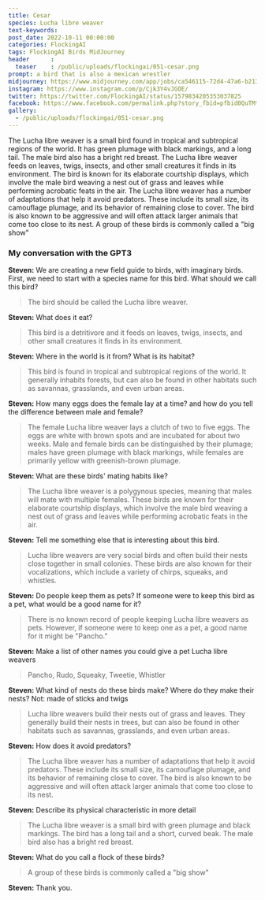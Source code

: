 ```yaml
---
title: Cesar
species: Lucha libre weaver
text-keywords: 
post_date: 2022-10-11 00:00:00
categories: FlockingAI
tags: FlockingAI Birds MidJourney 
header      :
  teaser    : /public/uploads/flockingai/051-cesar.png
prompt: a bird that is also a mexican wrestler
midjourney: https://www.midjourney.com/app/jobs/ca546115-72d4-47a6-b213-18878e491c9c
instagram: https://www.instagram.com/p/Cjk3Y4vJGOE/
twitter: https://twitter.com/FlockingAI/status/1579834205353037825
facebook: https://www.facebook.com/permalink.php?story_fbid=pfbid0QuTMthMBdPegXiMMrQmfaGQkngoHM9YCh1x452YouHVzJjzuHo7NKsAuhuXCWynNl&id=100084908943138
gallery: 
  - /public/uploads/flockingai/051-cesar.png
---
```


The Lucha libre weaver is a small bird found in tropical and subtropical regions of the world. It has green plumage with black markings, and a long tail. The male bird also has a bright red breast. The Lucha libre weaver feeds on leaves, twigs, insects, and other small creatures it finds in its environment. The bird is known for its elaborate courtship displays, which involve the male bird weaving a nest out of grass and leaves while performing acrobatic feats in the air. The Lucha libre weaver has a number of adaptations that help it avoid predators. These include its small size, its camouflage plumage, and its behavior of remaining close to cover. The bird is also known to be aggressive and will often attack larger animals that come too close to its nest. A group of these birds is commonly called a "big show"

### My conversation with the GPT3

**Steven:** We are creating a new field guide to birds, with imaginary birds. First, we need to start with a species name for this bird. What should we call this bird?

> The bird should be called the Lucha libre weaver.

**Steven:** What does it eat?

> This bird is a detritivore and it feeds on leaves, twigs, insects, and other small creatures it finds in its environment.

**Steven:** Where in the world is it from? What is its habitat?

> This bird is found in tropical and subtropical regions of the world. It generally inhabits forests, but can also be found in other habitats such as savannas, grasslands, and even urban areas.

**Steven:** How many eggs does the female lay at a time? and how do you tell the difference between male and female?

> The female Lucha libre weaver lays a clutch of two to five eggs. The eggs are white with brown spots and are incubated for about two weeks. Male and female birds can be distinguished by their plumage; males have green plumage with black markings, while females are primarily yellow with greenish-brown plumage.

**Steven:** What are these birds' mating habits like?

> The Lucha libre weaver is a polygynous species, meaning that males will mate with multiple females. These birds are known for their elaborate courtship displays, which involve the male bird weaving a nest out of grass and leaves while performing acrobatic feats in the air.

**Steven:** Tell me something else that is interesting about this bird.

> Lucha libre weavers are very social birds and often build their nests close together in small colonies. These birds are also known for their vocalizations, which include a variety of chirps, squeaks, and whistles.

**Steven:** Do people keep them as pets? If someone were to keep this bird as a pet, what would be a good name for it?

> There is no known record of people keeping Lucha libre weavers as pets. However, if someone were to keep one as a pet, a good name for it might be "Pancho."

**Steven:** Make a list of other names you could give a pet Lucha libre weavers

> Pancho, Rudo, Squeaky, Tweetie, Whistler

**Steven:** What kind of nests do these birds make? Where do they make their nests? Not: made of sticks and twigs

> Lucha libre weavers build their nests out of grass and leaves. They generally build their nests in trees, but can also be found in other habitats such as savannas, grasslands, and even urban areas.

**Steven:** How does it avoid predators?

> The Lucha libre weaver has a number of adaptations that help it avoid predators. These include its small size, its camouflage plumage, and its behavior of remaining close to cover. The bird is also known to be aggressive and will often attack larger animals that come too close to its nest.

**Steven:** Describe its physical characteristic in more detail

> The Lucha libre weaver is a small bird with green plumage and black markings. The bird has a long tail and a short, curved beak. The male bird also has a bright red breast.

**Steven:** What do you call a flock of these birds?

> A group of these birds is commonly called a "big show"

**Steven:** Thank you.
